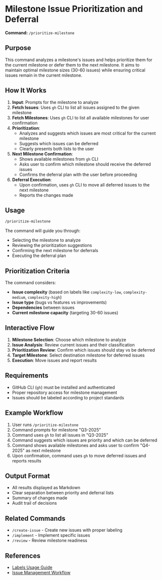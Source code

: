 # Milestone Issue Prioritization and Deferral

**Command:** `/prioritize-milestone`

## Purpose

This command analyzes a milestone's issues and helps prioritize them for the current milestone or defer them to the next milestone. It aims to maintain optimal milestone sizes (30-60 issues) while ensuring critical issues remain in the current milestone.

## How It Works

1. **Input**: Prompts for the milestone to analyze
2. **Fetch Issues**: Uses `gh` CLI to list all issues assigned to the given milestone
3. **Fetch Milestones**: Uses `gh` CLI to list all available milestones for user confirmation
4. **Prioritization**:
   - Analyzes and suggests which issues are most critical for the current milestone
   - Suggests which issues can be deferred
   - Clearly presents both lists to the user
5. **Next Milestone Confirmation**:
   - Shows available milestones from `gh` CLI
   - Asks user to confirm which milestone should receive the deferred issues
   - Confirms the deferral plan with the user before proceeding
6. **Deferral Execution**:
   - Upon confirmation, uses `gh` CLI to move all deferred issues to the next milestone
   - Reports the changes made

## Usage

```bash
/prioritize-milestone
```

The command will guide you through:
- Selecting the milestone to analyze
- Reviewing the prioritization suggestions
- Confirming the next milestone for deferrals
- Executing the deferral plan

## Prioritization Criteria

The command considers:
- **Issue complexity** (based on labels like `complexity-low`, `complexity-medium`, `complexity-high`)
- **Issue type** (bugs vs features vs improvements)
- **Dependencies** between issues
- **Current milestone capacity** (targeting 30-60 issues)

## Interactive Flow

1. **Milestone Selection**: Choose which milestone to analyze
2. **Issue Analysis**: Review current issues and their classification
3. **Prioritization Review**: Confirm which issues should stay vs be deferred
4. **Target Milestone**: Select destination milestone for deferred issues
5. **Execution**: Move issues and report results

## Requirements

- GitHub CLI (`gh`) must be installed and authenticated
- Proper repository access for milestone management
- Issues should be labeled according to project standards

## Example Workflow

1. User runs `/prioritize-milestone`
2. Command prompts for milestone "Q3-2025"
3. Command uses `gh` to list all issues in "Q3-2025"
4. Command suggests which issues are priority and which can be deferred
5. Command shows available milestones and asks user to confirm "Q4-2025" as next milestone
6. Upon confirmation, command uses `gh` to move deferred issues and reports results

## Output Format

- All results displayed as Markdown
- Clear separation between priority and deferral lists
- Summary of changes made
- Audit trail of decisions

## Related Commands

- `/create-issue` - Create new issues with proper labeling
- `/implement` - Implement specific issues
- `/review` - Review milestone readiness

## References

- [Labels Usage Guide](../../docs/labels-usage.md)
- [Issue Management Workflow](../issues/README.md)